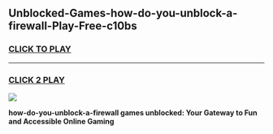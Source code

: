 
## Unblocked-Games-how-do-you-unblock-a-firewall-Play-Free-c10bs
<h3>
<a href="https://premium76.site?title=how-do-you-unblock-a-firewall&ref=18A1">CLICK TO PLAY</a></h3>
<hr>

<h3>
<a href="https://premium76.site?title=how-do-you-unblock-a-firewall&ref=18A1">CLICK 2 PLAY</a>
  
</h3>

<a href="https://premium76.site?title=how-do-you-unblock-a-firewall&ref=18A1"><img src="https://clearcache.store/games.png"></a>


**how-do-you-unblock-a-firewall games unblocked: Your Gateway to Fun and Accessible Online Gaming**
